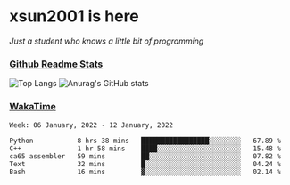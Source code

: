 # xsun2001 is here

*Just a student who knows a little bit of programming*

### [Github Readme Stats](https://github.com/anuraghazra/github-readme-stats)

![Top Langs](https://github-readme-stats.vercel.app/api/top-langs/?username=xsun2001&layout=compact&theme=radical) ![Anurag's GitHub stats](https://github-readme-stats.vercel.app/api?username=xsun2001&show_icons=true&theme=radical)

### [WakaTime](https://wakatime.com)

<!--START_SECTION:waka-->
```text
Week: 06 January, 2022 - 12 January, 2022

Python           8 hrs 38 mins   █████████████████░░░░░░░░   67.89 % 
C++              1 hr 58 mins    ████░░░░░░░░░░░░░░░░░░░░░   15.48 % 
ca65 assembler   59 mins         ██░░░░░░░░░░░░░░░░░░░░░░░   07.82 % 
Text             32 mins         █░░░░░░░░░░░░░░░░░░░░░░░░   04.24 % 
Bash             16 mins         ▓░░░░░░░░░░░░░░░░░░░░░░░░   02.14 % 
```
<!--END_SECTION:waka-->
